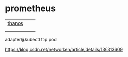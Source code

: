 # prometheus

|                       |      |      |
| --------------------- | ---- | ---- |
| [thanos](./thanos.md) |      |      |
|                       |      |      |
|                       |      |      |

adapter与kubectl top pod

https://blog.csdn.net/networken/article/details/136313609